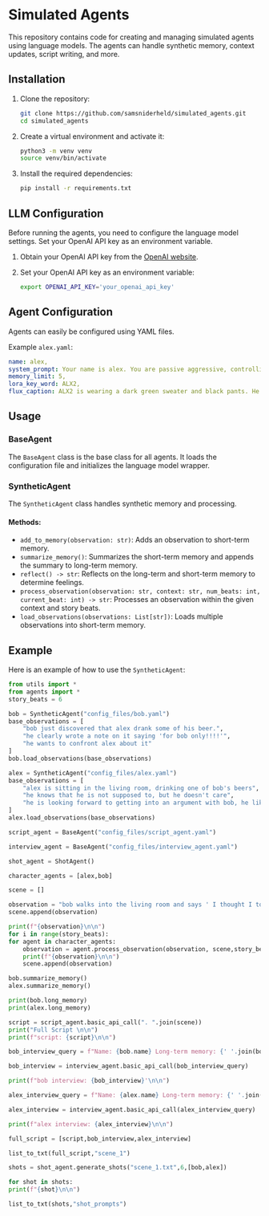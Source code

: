 # Simulated Agents

This repository contains code for creating and managing simulated agents using language models. The agents can handle synthetic memory, context updates, script writing, and more.

## Installation

1. Clone the repository:
    ```sh
    git clone https://github.com/samsniderheld/simulated_agents.git
    cd simulated_agents
    ```

2. Create a virtual environment and activate it:
    ```sh
    python3 -m venv venv
    source venv/bin/activate
    ```

3. Install the required dependencies:
    ```sh
    pip install -r requirements.txt
    ```

## LLM Configuration

Before running the agents, you need to configure the language model settings. Set your OpenAI API key as an environment variable.

1. Obtain your OpenAI API key from the [OpenAI website](https://beta.openai.com/signup/).

2. Set your OpenAI API key as an environment variable:
    ```sh
    export OPENAI_API_KEY='your_openai_api_key'
    ```

## Agent Configuration

Agents can easily be configured using YAML files.

Example `alex.yaml`:

```yaml
name: alex,
system_prompt: Your name is alex. You are passive aggressive, controlling, and inconsiderate,
memory_limit: 5,
lora_key_word: ALX2,
flux_caption: ALX2 is wearing a dark green sweater and black pants. He has medium length blond hair.
```

## Usage

### BaseAgent
The `BaseAgent` class is the base class for all agents. It loads the configuration file and initializes the language model wrapper.

### SyntheticAgent
The `SyntheticAgent` class handles synthetic memory and processing.

#### Methods:
- `add_to_memory(observation: str)`: Adds an observation to short-term memory.
- `summarize_memory()`: Summarizes the short-term memory and appends the summary to long-term memory.
- `reflect() -> str`: Reflects on the long-term and short-term memory to determine feelings.
- `process_observation(observation: str, context: str, num_beats: int, current_beat: int) -> str`: Processes an observation within the given context and story beats.
- `load_observations(observations: List[str])`: Loads multiple observations into short-term memory.

## Example

Here is an example of how to use the `SyntheticAgent`:

```python
from utils import *
from agents import *
story_beats = 6

bob = SyntheticAgent("config_files/bob.yaml")
base_observations = [
    "bob just discovered that alex drank some of his beer.",
    "he clearly wrote a note on it saying 'for bob only!!!!'",
    "he wants to confront alex about it"
]
bob.load_observations(base_observations)

alex = SyntheticAgent("config_files/alex.yaml")
base_observations = [
    "alex is sitting in the living room, drinking one of bob's beers",
    "he knows that he is not supposed to, but he doesn't care",
    "he is looking forward to getting into an argument with bob, he likes riling him up."
]
alex.load_observations(base_observations)

script_agent = BaseAgent("config_files/script_agent.yaml")

interview_agent = BaseAgent("config_files/interview_agent.yaml")

shot_agent = ShotAgent()

character_agents = [alex,bob]

scene = []

observation = "bob walks into the living room and says ' I thought I told you not to drink my beer!'"
scene.append(observation)

print(f"{observation}\n\n")
for i in range(story_beats):
for agent in character_agents:
    observation = agent.process_observation(observation, scene,story_beats,i)
    print(f"{observation}\n\n")
    scene.append(observation)

bob.summarize_memory()
alex.summarize_memory()

print(bob.long_memory)
print(alex.long_memory)

script = script_agent.basic_api_call(". ".join(scene))
print("Full Script \n\n")
print(f"script: {script}\n\n")

bob_interview_query = f"Name: {bob.name} Long-term memory: {' '.join(bob.long_memory)}"

bob_interview = interview_agent.basic_api_call(bob_interview_query)

print(f"bob interview: {bob_interview}'\n\n")

alex_interview_query = f"Name: {alex.name} Long-term memory: {' '.join(alex.long_memory)}"

alex_interview = interview_agent.basic_api_call(alex_interview_query)

print(f"alex interview: {alex_interview}\n\n")

full_script = [script,bob_interview,alex_interview]

list_to_txt(full_script,"scene_1")

shots = shot_agent.generate_shots("scene_1.txt",6,[bob,alex])

for shot in shots:
print(f"{shot}\n\n")

list_to_txt(shots,"shot_prompts")
```
